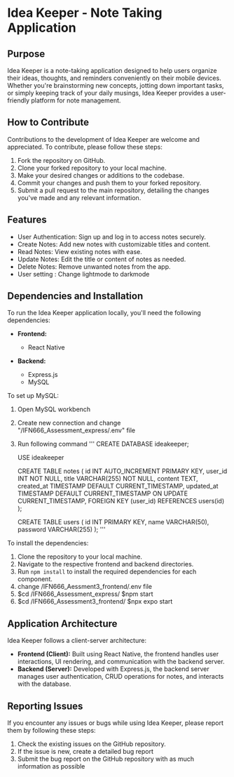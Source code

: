 # Idea Keeper - Note Taking Application

## Purpose
Idea Keeper is a note-taking application designed to help users organize their ideas, thoughts, and reminders conveniently on their mobile devices. Whether you're brainstorming new concepts, jotting down important tasks, or simply keeping track of your daily musings, Idea Keeper provides a user-friendly platform for note management.

## How to Contribute
Contributions to the development of Idea Keeper are welcome and appreciated. 
To contribute, please follow these steps:

1. Fork the repository on GitHub.
2. Clone your forked repository to your local machine.
3. Make your desired changes or additions to the codebase.
4. Commit your changes and push them to your forked repository.
5. Submit a pull request to the main repository, detailing the changes you've made and any relevant information.

## Features
- User Authentication: Sign up and log in to access notes securely.
- Create Notes: Add new notes with customizable titles and content.
- Read Notes: View existing notes with ease.
- Update Notes: Edit the title or content of notes as needed.
- Delete Notes: Remove unwanted notes from the app.
- User setting : Change lightmode to darkmode

## Dependencies and Installation
To run the Idea Keeper application locally, you'll need the following dependencies:

- **Frontend:**
  - React Native

- **Backend:**
  - Express.js
  - MySQL

To set up MySQL:
1. Open MySQL workbench
2. Create new connection and change "/IFN666_Assessment_express/.env" file
3. Run following command 
   '''
   CREATE DATABASE ideakeeper;

   USE ideakeeper

   CREATE TABLE notes (
   id INT AUTO_INCREMENT PRIMARY KEY,
   user_id INT NOT NULL,
   title VARCHAR(255) NOT NULL,
   content TEXT,
   created_at TIMESTAMP DEFAULT CURRENT_TIMESTAMP,
   updated_at TIMESTAMP DEFAULT CURRENT_TIMESTAMP ON UPDATE CURRENT_TIMESTAMP,
   FOREIGN KEY (user_id) REFERENCES users(id)
);

   CREATE TABLE users (
    id INT PRIMARY KEY,
    name VARCHAR(50),
    password VARCHAR(255)
);
   '''

To install the dependencies:

1. Clone the repository to your local machine.
2. Navigate to the respective frontend and backend directories.
3. Run `npm install` to install the required dependencies for each component.
4. change /IFN666_Aessment3_frontend/.env file  
5. $cd /IFN666_Assessment_express/ 
   $npm start
6. $cd /IFN666_Assessment3_frontend/
   $npx expo start

## Application Architecture
Idea Keeper follows a client-server architecture:

- **Frontend (Client):** Built using React Native, the frontend handles user interactions, UI rendering, and communication with the backend server.
- **Backend (Server):** Developed with Express.js, the backend server manages user authentication, CRUD operations for notes, and interacts with the database.

## Reporting Issues
If you encounter any issues or bugs while using Idea Keeper, please report them by following these steps:

1. Check the existing issues on the GitHub repository.
2. If the issue is new, create a detailed bug report
3. Submit the bug report on the GitHub repository with as much information as possible


